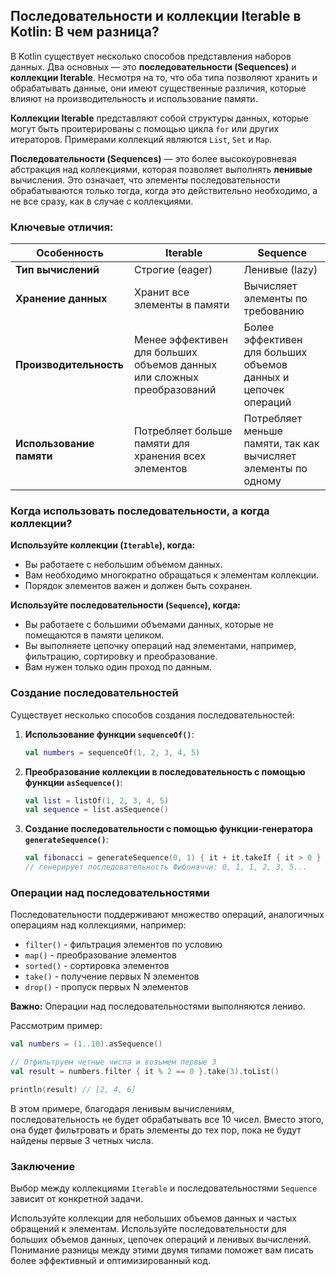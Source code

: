 ## Последовательности и коллекции Iterable в Kotlin: В чем разница?

В Kotlin существует несколько способов представления наборов данных. Два основных — это **последовательности (Sequences)** и **коллекции Iterable**. Несмотря на то, что оба типа позволяют хранить и обрабатывать данные, они имеют существенные различия, которые влияют на производительность и использование памяти.

**Коллекции Iterable** представляют собой структуры данных, которые могут быть проитерированы с помощью цикла `for` или других итераторов. Примерами коллекций являются `List`, `Set` и `Map`. 

**Последовательности (Sequences)** — это более высокоуровневая абстракция над коллекциями, которая позволяет выполнять **ленивые** вычисления. Это означает, что элементы последовательности обрабатываются только тогда, когда это действительно необходимо, а не все сразу, как в случае с коллекциями.

###  Ключевые отличия:

| Особенность | Iterable | Sequence |
|---|---|---|
| **Тип вычислений** | Строгие (eager) | Ленивые (lazy) |
| **Хранение данных** | Хранит все элементы в памяти | Вычисляет элементы по требованию |
| **Производительность** | Менее эффективен для больших объемов данных или сложных преобразований | Более эффективен для больших объемов данных и цепочек операций |
| **Использование памяти** | Потребляет больше памяти для хранения всех элементов | Потребляет меньше памяти, так как вычисляет элементы по одному |

###  Когда использовать последовательности, а когда коллекции?

**Используйте коллекции (`Iterable`), когда:**

*  Вы работаете с небольшим объемом данных.
*  Вам необходимо многократно обращаться к элементам коллекции.
*  Порядок элементов важен и должен быть сохранен.

**Используйте последовательности (`Sequence`), когда:**

*  Вы работаете с большими объемами данных, которые не помещаются в памяти целиком.
*  Вы выполняете цепочку операций над элементами, например, фильтрацию, сортировку и преобразование.
*  Вам нужен только один проход по данным.

### Создание последовательностей

Существует несколько способов создания последовательностей:

1. **Использование функции `sequenceOf()`**:

   ```kotlin
   val numbers = sequenceOf(1, 2, 3, 4, 5)
   ```

2. **Преобразование коллекции в последовательность с помощью функции `asSequence()`**:

   ```kotlin
   val list = listOf(1, 2, 3, 4, 5)
   val sequence = list.asSequence() 
   ```

3. **Создание последовательности с помощью функции-генератора `generateSequence()`**:

   ```kotlin
   val fibonacci = generateSequence(0, 1) { it + it.takeIf { it > 0 } ?: 1 }
   // генерирует последовательность Фибоначчи: 0, 1, 1, 2, 3, 5... 
   ```

###  Операции над последовательностями

Последовательности поддерживают множество операций, аналогичных операциям над коллекциями, например:

* `filter()` - фильтрация элементов по условию
* `map()` - преобразование элементов
* `sorted()` - сортировка элементов
* `take()` - получение первых N элементов
* `drop()` - пропуск первых N элементов

**Важно:** Операции над последовательностями выполняются лениво. 

Рассмотрим пример:

```kotlin
val numbers = (1..10).asSequence()

// Отфильтруем четные числа и возьмем первые 3
val result = numbers.filter { it % 2 == 0 }.take(3).toList()

println(result) // [2, 4, 6] 
```

В этом примере, благодаря ленивым вычислениям, последовательность не будет обрабатывать все 10 чисел. Вместо этого, она будет фильтровать и брать элементы до тех пор, пока не будут найдены первые 3 четных числа.

###  Заключение

Выбор между коллекциями `Iterable` и последовательностями `Sequence` зависит от конкретной задачи. 

Используйте коллекции для небольших объемов данных и частых обращений к элементам. Используйте последовательности для больших объемов данных, цепочек операций и ленивых вычислений. Понимание разницы между этими двумя типами поможет вам писать более эффективный и оптимизированный код. 
